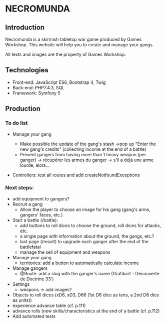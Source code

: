 # NECROMUNDA

## Introduction

Necromunda is a skirmish tabletop war game produced by Games Workshop. This website will help you to create and manage your gangs.

All texts and images are the property of Games Workshop.


## Technologies

* Front-end: JavaScript ES6, Bootstrap 4, Twig
* Back-end: PHP7.4.3, SQL
* Framework: Symfony 5


## Production

### To do list

* Manage your gang
	* Make possible the update of the gang's stash ->pop up "Enter the new gang's credits" (collecting income at the end of a battle)
	* Prevent gangers from having more than 1 heavy weapon (per ganger)
		-> récupérer les armes du ganger
		-> s'il a déjà une arme lourde, alors...

* Controllers: test all routes and add createNotfoundExceptions


### Next steps:

* add equipment to gangers?
* Recruit a gang
	* Allow the player to choose an image for his gang (gang's arms, gangers' faces, etc.)
* Start a battle (/battle):
	* add buttons to roll dices to choose the ground, roll dices for attacks, etc.
	* a single page with information about the ground, the gangs, etc.?
	* last page (/result) to upgrade each ganger after the end of the battlefatal
	* manage the sell of equipment and weapons
* Manage your gang
	* territories: add a button to automatically calculate income
* Manage gangers
	* @Route: add a slug with the ganger's name (Grafikart - Découverte de Doctrine 33')
* Settings
	* weapons -> add images?
* Objects to roll dices (xD6, xD3, D66 (1st D6 dice as tens, a 2nd D6 dice as units))
* experience advance table (cf. p.111)
* advance rolls (new skills/characteristics at the end of a battle (cf. p.112)
* Add automated tests
